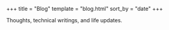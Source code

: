 +++
title = "Blog"
template = "blog.html"
sort_by = "date"
+++

Thoughts, technical writings, and life updates.

